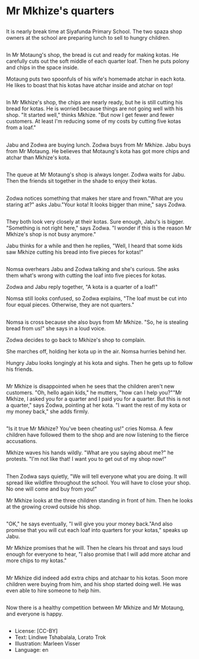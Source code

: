 # Mr Mkhize's quarters

##
It is nearly break time at Siyafunda Primary School. The two spaza shop owners at the school are preparing lunch to sell to hungry children.

##
In Mr Motaung's shop, the bread is cut and ready for making kotas. He carefully cuts out the soft middle of each quarter loaf. Then he puts polony and chips in the space inside.

Motaung puts two spoonfuls of his wife's homemade atchar in each kota. He likes to boast that his kotas have atchar inside and atchar on top!

##
In Mr Mkhize's shop, the chips are nearly ready, but he is still cutting his bread for kotas. He is worried because things are not going well with his shop. "It started well," thinks Mkhize. "But now I get fewer and fewer customers. At least I'm reducing some of my costs by cutting five kotas from a loaf."

##
Jabu and Zodwa are buying lunch. Zodwa buys from Mr Mkhize. Jabu buys from Mr Motaung. He believes that Motaung's kota has got more chips and atchar than Mkhize's kota.

##
The queue at Mr Motaung's shop is always longer. Zodwa waits for Jabu. Then the friends sit together in the shade to enjoy their kotas.

##
Zodwa notices something that makes her stare and frown."What are you staring at?" asks Jabu."Your kota! It looks bigger than mine," says Zodwa.

##
They both look very closely at their kotas. Sure enough, Jabu's is bigger. "Something is not right here," says Zodwa. "I wonder if this is the reason Mr Mkhize's shop is not busy anymore."

Jabu thinks for a while and then he replies, "Well, I heard that some kids saw Mkhize cutting his bread into five pieces for kotas!"

##
Nomsa overhears Jabu and Zodwa talking and she's curious. She asks them what's wrong with cutting the loaf into five pieces for kotas.

Zodwa and Jabu reply together, "A kota is a quarter of a loaf!"

Nomsa still looks confused, so Zodwa explains, "The loaf must be cut into four equal pieces. Otherwise, they are not quarters."

##
Nomsa is cross because she also buys from Mr Mkhize. "So, he is stealing bread from us!" she says in a loud voice.

Zodwa decides to go back to Mkhize's shop to complain.

She marches off, holding her kota up in the air. Nomsa hurries behind her.

Hungry Jabu looks longingly at his kota and sighs. Then he gets up to follow his friends.

##
Mr Mkhize is disappointed when he sees that the children aren't new customers. "Oh, hello again kids," he mutters, "how can I help you?""Mr Mkhize, I asked you for a quarter and I paid you for a quarter. But this is not a quarter," says Zodwa, pointing at her kota. "I want the rest of my kota or my money back," she adds firmly.

##
"Is it true Mr Mkhize? You've been cheating us!" cries Nomsa. A few children have followed them to the shop and are now listening to the fierce accusations.

Mkhize waves his hands wildly. "What are you saying about me?" he protests. "I'm not like that! I want you to get out of my shop now!"

##
Then Zodwa says quietly, "We will tell everyone what you are doing. It will spread like wildfire throughout the school. You will have to close your shop. No one will come and buy from you!"

Mr Mkhize looks at the three children standing in front of him. Then he looks at the growing crowd outside his shop.

##
"OK," he says eventually, "I will give you your money back."And also promise that you will cut each loaf into quarters for your kotas," speaks up Jabu.

Mr Mkhize promises that he will. Then he clears his throat and says loud enough for everyone to hear, "I also promise that I will add more atchar and more chips to my kotas."

##
Mr Mkhize did indeed add extra chips and atchaar to his kotas. Soon more children were buying from him, and his shop started doing well. He was even able to hire someone to help him.

##
Now there is a healthy competition between Mr Mkhize and Mr Motaung, and everyone is happy.

##
* License: [CC-BY]
* Text: Lindiwe Tshabalala, Lorato Trok
* Illustration: Marleen Visser
* Language: en
